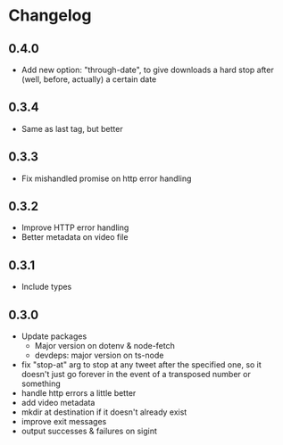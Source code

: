 # Changelog

## 0.4.0

- Add new option: "through-date", to give downloads a hard stop after (well, before, actually) a certain date

## 0.3.4

- Same as last tag, but better

## 0.3.3

- Fix mishandled promise on http error handling

## 0.3.2

- Improve HTTP error handling
- Better metadata on video file

## 0.3.1

- Include types

## 0.3.0

- Update packages
  - Major version on dotenv & node-fetch
  - devdeps: major version on ts-node
- fix "stop-at" arg to stop at any tweet after the specified one, so it doesn't just go forever in the event of a transposed number or something
- handle http errors a little better
- add video metadata
- mkdir at destination if it doesn't already exist
- improve exit messages
- output successes & failures on sigint

